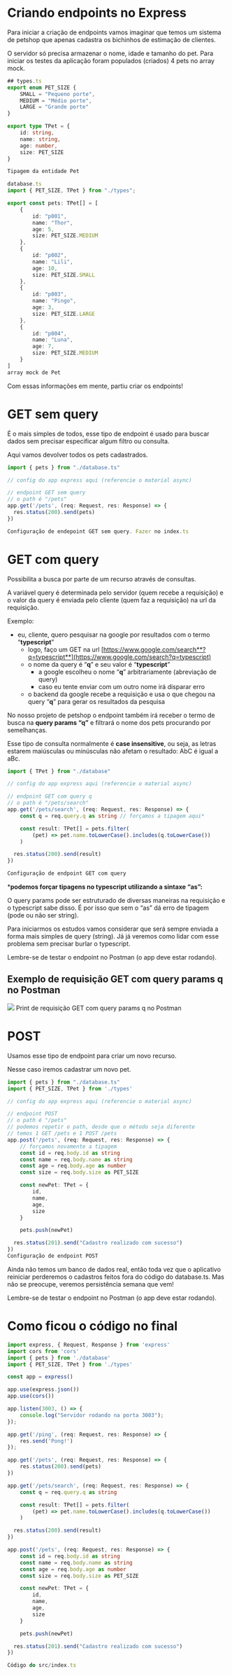 # Criando endpoints no Express

Para iniciar a criação de endpoints vamos imaginar que temos um sistema de petshop que apenas cadastra os bichinhos de estimação de clientes.

O servidor só precisa armazenar o nome, idade e tamanho do pet. Para iniciar os testes da aplicação foram populados (criados) 4 pets no array mock.

```typescript
## types.ts
export enum PET_SIZE {
	SMALL = "Pequeno porte",
	MEDIUM = "Médio porte",
	LARGE = "Grande porte"
}

export type TPet = {
	id: string,
	name: string,
	age: number,
	size: PET_SIZE
}

Tipagem da entidade Pet
```

```Typescript
database.ts
import { PET_SIZE, TPet } from "./types";

export const pets: TPet[] = [
	{
		id: "p001",
		name: "Thor",
		age: 5,
		size: PET_SIZE.MEDIUM
	},
	{
		id: "p002",
		name: "Lili",
		age: 10,
		size: PET_SIZE.SMALL
	},
	{
		id: "p003",
		name: "Pingo",
		age: 3,
		size: PET_SIZE.LARGE
	},
	{
		id: "p004",
		name: "Luna",
		age: 7,
		size: PET_SIZE.MEDIUM
	}
]
array mock de Pet
```

Com essas informações em mente, partiu criar os endpoints!

# GET sem query

É o mais simples de todos, esse tipo de endpoint é usado para buscar dados sem precisar especificar algum filtro ou consulta.

Aqui vamos devolver todos os pets cadastrados.

```Typescript
import { pets } from "./database.ts"

// config do app express aqui (referencie o material async)

// endpoint GET sem query
// o path é "/pets"
app.get('/pets', (req: Request, res: Response) => {
  res.status(200).send(pets)
})

Configuração de endepoint GET sem query. Fazer no index.ts
```

# GET com query

Possibilita a busca por parte de um recurso através de consultas.

A variável query é determinada pelo servidor (quem recebe a requisição) e o valor da query é enviada pelo cliente (quem faz a requisição) na url da requisição.

Exemplo:

- eu, cliente, quero pesquisar na google por resultados com o termo “**typescript**”
    - logo, faço um GET na url [https://www.google.com/search**?q=typescript**](https://www.google.com/search?q=typescript)
    - o nome da query é “**q**” e seu valor é “**typescript**”
        - a google escolheu o nome “**q**” arbitrariamente (abreviação de query)
        - caso eu tente enviar com um outro nome irá disparar erro
    - o backend da google recebe a requisição e usa o que chegou na query “**q**” para gerar os resultados da pesquisa

No nosso projeto de petshop o endpoint também irá receber o termo de busca na **query params “q”** e filtrará o nome dos pets procurando por semelhanças.

Esse tipo de consulta normalmente é **case insensitive**, ou seja, as letras estarem maiúsculas ou minúsculas não afetam o resultado: AbC é igual a aBc.

```Typescript
import { TPet } from "./database"

// config do app express aqui (referencie o material async)

// endpoint GET com query q
// o path é "/pets/search"
app.get('/pets/search', (req: Request, res: Response) => {
	const q = req.query.q as string // forçamos a tipagem aqui*

	const result: TPet[] = pets.filter(
		(pet) => pet.name.toLowerCase().includes(q.toLowerCase())
	)

  res.status(200).send(result)
})

Configuração de endpoint GET com query
```

***podemos forçar tipagens no typescript utilizando a sintaxe “as”:**

O query params pode ser estruturado de diversas maneiras na requisição e o typescript sabe disso. É por isso que sem o “as” dá erro de tipagem (pode ou não ser string).

Para iniciarmos os estudos vamos considerar que será sempre enviada a forma mais simples de query (string). Já já veremos como lidar com esse problema sem precisar burlar o typescript.

Lembre-se de testar o endpoint no Postman (o app deve estar rodando).

## Exemplo de requisição GET com query params q no Postman

![](https://labenu.notion.site/image/https%3A%2F%2Fs3-us-west-2.amazonaws.com%2Fsecure.notion-static.com%2F9c71b94c-1f47-4a50-80bb-c996a9f8d47f%2FUntitled.png?id=cba980dc-140c-46ae-8dad-6e1eac4aadae&table=block&spaceId=f97190af-c9c2-4592-9ae2-6311b6b728de&width=2000&userId=&cache=v2)
Print de requisição GET com query params q no Postman

# POST

Usamos esse tipo de endpoint para criar um novo recurso.

Nesse caso iremos cadastrar um novo pet.

```Typescript
import { pets } from "./database.ts"
import { PET_SIZE, TPet } from './types'

// config do app express aqui (referencie o material async)

// endpoint POST
// o path é "/pets"
// podemos repetir o path, desde que o método seja diferente
// temos 1 GET /pets e 1 POST /pets
app.post('/pets', (req: Request, res: Response) => {
	// forçamos novamente a tipagem
	const id = req.body.id as string
	const name = req.body.name as string
	const age = req.body.age as number
	const size = req.body.size as PET_SIZE

	const newPet: TPet = {
		id,
		name,
		age,
		size
	}

	pets.push(newPet)

  res.status(201).send("Cadastro realizado com sucesso")
})
Configuração de endpoint POST
```

Ainda não temos um banco de dados real, então toda vez que o aplicativo reiniciar perderemos o cadastros feitos fora do código do database.ts. Mas não se preocupe, veremos persistência semana que vem!

Lembre-se de testar o endpoint no Postman (o app deve estar rodando).

# Como ficou o código no final
```Typescript
import express, { Request, Response } from 'express'
import cors from 'cors'
import { pets } from './database'
import { PET_SIZE, TPet } from './types'

const app = express()

app.use(express.json())
app.use(cors())

app.listen(3003, () => {
    console.log("Servidor rodando na porta 3003");
});

app.get('/ping', (req: Request, res: Response) => {
    res.send('Pong!')
});

app.get('/pets', (req: Request, res: Response) => {
    res.status(200).send(pets)
})

app.get('/pets/search', (req: Request, res: Response) => {
	const q = req.query.q as string

	const result: TPet[] = pets.filter(
		(pet) => pet.name.toLowerCase().includes(q.toLowerCase())
	)

  res.status(200).send(result)
})

app.post('/pets', (req: Request, res: Response) => {
	const id = req.body.id as string
	const name = req.body.name as string
	const age = req.body.age as number
	const size = req.body.size as PET_SIZE

	const newPet: TPet = {
		id,
		name,
		age,
		size
	}

	pets.push(newPet)

  res.status(201).send("Cadastro realizado com sucesso")
})

Código do src/index.ts
```
